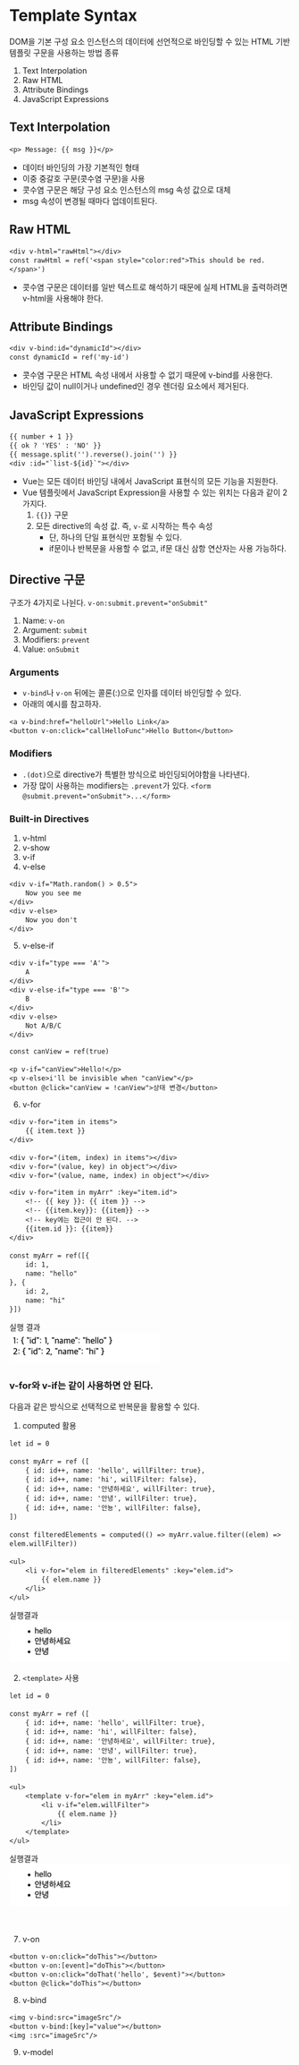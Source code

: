 # Template Syntax
DOM을 기본 구성 요소 인스턴스의 데이터에 선언적으로 바인딩할 수 있는 HTML 기반 템플릿 구문을 사용하는 방법
종류
1. Text Interpolation
2. Raw HTML
3. Attribute Bindings
4. JavaScript Expressions

## Text Interpolation
`<p> Message: {{ msg }}</p>`
- 데이터 바인딩의 가장 기본적인 형태
- 이중 중갈호 구문(콧수염 구문)을 사용
- 콧수염 구문은 해당 구성 요소 인스턴스의 msg 속성 값으로 대체
- msg 속성이 변경될 때마다 업데이트된다.

## Raw HTML
```vue
<div v-html="rawHtml"></div>
const rawHtml = ref('<span style="color:red">This should be red.</span>')
```
- 콧수염 구문은 데이터를 일반 텍스트로 해석하기 때문에 실제 HTML을 출력하려면 v-html을 사용해야 한다.

## Attribute Bindings
```vue
<div v-bind:id="dynamicId"></div>
const dynamicId = ref('my-id')
```
- 콧수염 구문은 HTML 속성 내에서 사용할 수 없기 때문에 v-bind를 사용한다.
- 바인딩 값이 null이거나 undefined인 경우 렌더링 요소에서 제거된다.

## JavaScript Expressions
```vue
{{ number + 1 }}
{{ ok ? 'YES' : 'NO' }}
{{ message.split('').reverse().join('') }}
<div :id="`list-${id}`"></div>
```
- Vue는 모든 데이터 바인딩 내에서 JavaScript 표현식의 모든 기능을 지원한다.
- Vue 템플릿에서 JavaScript Expression을 사용할 수 있는 위치는 다음과 같이 2가지다.
    1. `{{}}` 구문
    2. 모든 directive의 속성 값. 즉, `v-`로 시작하는 특수 속성
        - 단, 하나의 단일 표현식만 포함될 수 있다.
        - if문이나 반복문을 사용할 수 없고, if문 대신 삼항 연산자는 사용 가능하다.

## Directive 구문
구조가 4가지로 나뉜다.
`v-on:submit.prevent="onSubmit"`
1. Name: `v-on`
2. Argument: `submit`
3. Modifiers: `prevent`
4. Value: `onSubmit`

### Arguments
- `v-bind`나 `v-on` 뒤에는 콜론(:)으로 인자를 데이터 바인딩할 수 있다.
- 아래의 예시를 참고하자.
```vue
<a v-bind:href="helloUrl">Hello Link</a>
<button v-on:click="callHelloFunc">Hello Button</button>
```

### Modifiers
- `.(dot)`으로 directive가 특별한 방식으로 바인딩되어야함을 나타낸다.
- 가장 많이 사용하는 modifiers는 `.prevent`가 있다.
  `<form @submit.prevent="onSubmit">...</form>`

### Built-in Directives
1. v-html
2. v-show
3. v-if
4. v-else
```vue
<div v-if="Math.random() > 0.5">
    Now you see me
</div>
<div v-else>
    Now you don't
</div>
```
5. v-else-if
```vue
<div v-if="type === 'A'">
    A
</div>
<div v-else-if="type === 'B'">
    B
</div>
<div v-else>
    Not A/B/C
</div>
```
```vue
const canView = ref(true)

<p v-if="canView">Hello!</p>
<p v-else>i'll be invisible when "canView"</p>
<button @click="canView = !canView">상태 변경</button>
```
6. v-for
```vue
<div v-for="item in items">
    {{ item.text }}
</div>

<div v-for="(item, index) in items"></div>
<div v-for="(value, key) in object"></div>
<div v-for="(value, name, index) in object"></div>
```
```vue
<div v-for="item in myArr" :key="item.id">
    <!-- {{ key }}: {{ item }} -->
    <!-- {{item.key}}: {{item}} -->
    <!-- key에는 접근이 안 된다. -->
    {{item.id }}: {{item}}
</div>

const myArr = ref([{
    id: 1,
    name: "hello"
}, {
    id: 2,
    name: "hi"
}])
```
실행 결과  
![v_for_myarr.png](../res/v_for_myarr.png)

### v-for와 v-if는 같이 사용하면 안 된다.
다음과 같은 방식으로 선택적으로 반복문을 활용할 수 있다.
1. computed 활용
```vue
let id = 0

const myArr = ref ([
    { id: id++, name: 'hello', willFilter: true},
    { id: id++, name: 'hi', willFilter: false},
    { id: id++, name: '안녕하세요', willFilter: true},
    { id: id++, name: '안녕', willFilter: true},
    { id: id++, name: '안뇽', willFilter: false},
])

const filteredElements = computed(() => myArr.value.filter((elem) => elem.willFilter))

<ul>
    <li v-for="elem in filteredElements" :key="elem.id">
        {{ elem.name }}
    </li>
</ul>
```
실행결과  
![v_for_computed.png](../res/v_for_computed.png)

2. `<template>` 사용
```vue
let id = 0

const myArr = ref ([
    { id: id++, name: 'hello', willFilter: true},
    { id: id++, name: 'hi', willFilter: false},
    { id: id++, name: '안녕하세요', willFilter: true},
    { id: id++, name: '안녕', willFilter: true},
    { id: id++, name: '안뇽', willFilter: false},
])

<ul>
    <template v-for="elem in myArr" :key="elem.id">
        <li v-if="elem.willFilter">
            {{ elem.name }}
        </li>
    </template>
</ul>
```
실행결과  
![v_for_computed.png](../res/v_for_computed.png)
<br>  
<br>  

7. v-on
```vue
<button v-on:click="doThis"></button>
<button v-on:[event]="doThis"></button>
<button v-on:click="doThat('hello', $event)"></button>
<button @click="doThis"></button>
```
8. v-bind
```vue
<img v-bind:src="imageSrc"/>
<button v-bind:[key]="value"></button>
<img :src="imageSrc"/>
```
9. v-model